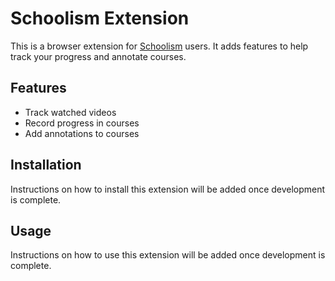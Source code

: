 # Schoolism Extension

This is a browser extension for [Schoolism](https://schoolism.com) users. It adds features to help track your progress and annotate courses.

## Features

- Track watched videos
- Record progress in courses
- Add annotations to courses

## Installation

Instructions on how to install this extension will be added once development is complete.

## Usage

Instructions on how to use this extension will be added once development is complete.
